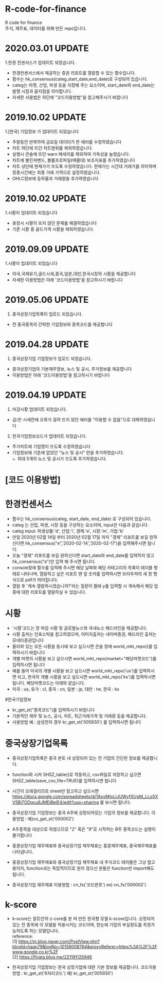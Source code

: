 # R-code-for-finance
R code for finance <br>
주식, 재무표, 데이터를 위해 만든 repo입니다. 

# 2020.03.01 UPDATE
1.한경 컨센서스가 업데이트 되었습니다.
- 한경컨센서스에서 제공하는 증권 리포트를 열람할 수 있는 함수입니다. <br>
- 함수는 hk_consensus(categ,start_date,end_date)로 구성되어 있습니다. <br>
- categ는 마켓, 산업, 파생 등을 지정해 주는 요소이며, start_date와 end_date는 발행 시점과 끝지점을 의미합니다. <br>
- 자세한 사용법은 하단에 "코드이용방법"을 참고해주시기 바랍니다 <br>

# 2019.10.02 UPDATE
1.[한국] 기업정보 가 업데이트 되었습니다
- 주말동안 반복하여 금요일 데이터가 뜬 에러를 수정하였습니다 <br>
- 차트 하단에 뜨던 차트범위를 제외하였습니다. <br>
- 실행시 콘솔에 뜨던 warn 메세지를 제외하여 가독성을 늘렸습니다. <br>
- 차트에 볼린져밴드, 볼륨프로파일(매물대) 보조지표를 추가하였습니다 <br>
- 차트 상단에 현재가가 뜨도록 수정하였습니다. 현재가는 시간대 거래가를 의미하며 장중시간에는 최종 거래 가격으로 설정하였습니다. <br>
- OHLC정보에 등락율과 거래량을 추가하였습니다 <br>

# 2019.10.02 UPDATE
1.시황이 업데이트 되었습니다
- 휴장시 시황이 뜨지 않던 문제를 해결하였습니다 <br>
- 기존 시황 중 골드가격 시황을 제외하였습니다. <br>

# 2019.09.09 UPDATE
1.시황이 업데이트 되었습니다
- 미국,국제유가,골드시세,중국,일본,대만,한국시장의 시황을 제공합니다 <br>
- 자세한 이용방법은 아래 '코드이용방법'을 참고하시기 바랍니다 <br>

# 2019.05.06 UPDATE
1. 중국상장기업목록이 업로드 되었습니다.
- 전 중국종목의 간략한 기업정보와 종목코드를 제공합니다 <br>

# 2019.04.28 UPDATE
1. 중국상장기업 기업정보가 업로드 되었습니다.
- 중국상장기업의 기본재무정보, 뉴스 및 공시, 주가정보를 제공합니다 <br>
- 이용방법은 아래 '코드이용방법'을 참고하시기 바랍니다 <br>

# 2019.04.19 UPDATE
1. 마감시황 업데이트 되었습니다.
- 금/은 시세란에 오류가 걸려 뜨지 않던 에러를 "이용할 수 없음"으로 대체하였습니다 <br>

2. 한국기업정보코드가 업데이트 되었습니다.
- 주가차트에 기업명이 뜨도록 수정하였습니다 <br>
- 기업정보에 기존에 없었던 "뉴스 및 공시" 란을 추가하였습니다.<br>
  ㄴ 최대 5개의 뉴스 및 공시가 뜨도록 추가하였습니다.<br>

# [코드 이용방법]
# 한경컨센서스
- 함수는 hk_consensus(categ, start_date, end_date) 로 구성되어 있습니다. <br>
- categ 는 산업, 파생, 시장 등을 구성하는 요소이며, input은 다음과 같습니다. <br>
- categ input: 파생상품:'d', 산업:'i', 경제:'e', 시장:'m', 기업:'b'  <br>
- 만일 2020년 02월 14일 부터 2020년 02월 17일 까지 "경제" 리포트를 보길 원하신다면 hk_consensus("e",'2020-02-14','2020-02-17')을 입력해주시면 됩니다. <br>
- 오늘 "경제" 리포트를 보길 원하신다면 start_date와 end_date를 입력하지 않고 hk_consensus("e")만 입력 해 주시면 됩니다. <br>
- console창에 함수를 입력해 주시면 해당 날짜와 해당 카테고리의 목록이 테이블 형태로 나타나며, 열람하고 싶은 리포트 맨 앞 숫자를 입력하시면 브라우져의 새 창 형식으로 pdf가 띄어집니다. <br>
- 열람 후 '계속 열람하시겠습니까?'라는 질문이 뜰땨 y를 입력할 시 계속해서 해당 업종에 대한 리포트를 열람하실 수 있습니다. <br>

# 시황
- '시황'코드는 장 마감 시황 및 글로벌뉴스와 국내뉴스 해드라인을 제공합니다. <br>
- 시황 출처는 인포스탁을 참고하였으며, 이미지출처는 네이버증권, 해드라인 출처는 모네타증권입니다 <br>
- 올라와 있는 모든 시황을 동시에 보고 싶으시면 콘솔 창에 world_mkt_repo()를 입력하시기 바랍니다 <br>
- 개별 마켓의 시황을 보고 싶으시면 world_mkt_repo(market="해당마켓코드")를 입력하시면 됩니다 <br>
- 예를 들어 미국의 개별 시황을 보고 싶으시면 world_mkt_repo('us')를 입력하시면 되고, 한국의 개별 시황을 보고 싶으시면 world_mkt_repo('ks')를 입력하시면 됩니다. 해당마켓코드는 아래와 같습니다. <br>
- 미국 : us, 유가 : cl, 중국 : cn, 일본 : jp, 대만 : tw, 한국 : ks <br>

#한국기업정보
- kr_get_st("종목코드")를 입력하시기 바랍니다 <br>
- 기본적인 재무 및 뉴스, 공시, 차트, 최근거래가격 및 거래량 등을 제공합니다.
- 사용방법 예 : 삼성전자 경우 kr_get_st('005930') 를 입력하시면 됩니다  <br>

# 중국상장기업목록
- 중국상장기업목록은 중국 본토 내 상장되어 있는 전 기업의 간단한 정보를 제공합니다. <br>
- function화 시켜 SHSZ_table()로 작동하고, csv파일로 저장하고 싶으면 SHSZ_table(save_csv_file=TRUE)를 입력하시면 됩니다 <br>
- 시간이 오래걸리므로 sheet만 참고하고 싶으시면 https://docs.google.com/spreadsheets/d/1AxvMtxLIJUWyfXUgM_LLo5XV5Bj7ODqcu6JMEtBelE4/edit?usp=sharing 를 보시면 됩니다.

- 중국상장기업 기업정보는 중국 A주에 상장되어있는 기업의 정보를 제공합니다. 이용방법 : 예)cn_get_st('000002') <br>
- A주종목을 대상으로 하였으므로 "2" 혹은 "9"로 시작하는 B주 종목코드는 실행이 불가합니다 <br>
- 홍콩상장기업 재무제표와 중국상장기업 제무제표는 홍콩재무제표, 중국재무제표를 나타냅니다. <br>

- 홍콩상장기업 재무제표와 중국상장기업 재무제표 내 주식코드 테이블은 그냥 참고용이지, function과는 독립적이므로 원치 않으신 분들은 function만 import해도 됩니다. <br>

- 중국상장기업 재무제표 이용방법 : cn_fs('코드번호') ex) cn_fs('000002') <br>

# k-score
- k-score는 알트만의 z-core를 본 떠 만든 한국형 모델 k-score입니다. 상장되어 있는 전 종목에 이 모델을 적용시키는 코드이며, 한눈에 기업의 부실정도를 측정가능하도록 하는 모델입니다.<br>
reference: <br>
[1] https://m.blog.naver.com/PostView.nhn?blogId=haan79&logNo=10158008764&proxyReferer=https%3A%2F%2Fwww.google.co.kr%2F<br>
[2] https://finata.blog.me/221191125946

- 한국상장기업 기업정보는 한국 상장기업에 대한 기본 정보를 제공합니다. 코드이용방법 : kr_get_st('6자리코드') 예) kr_get_st('005930')<br>

